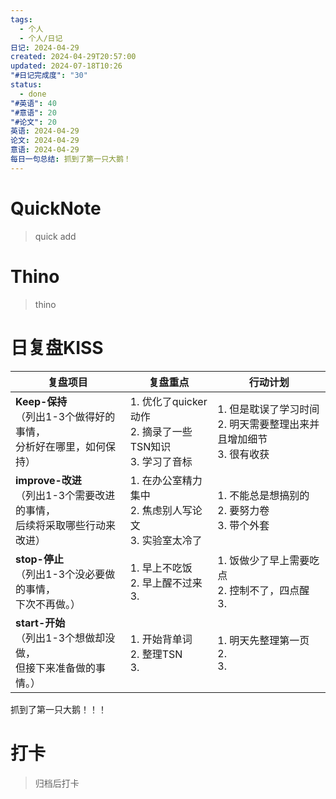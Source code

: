 ```yaml
---
tags:
  - 个人
  - 个人/日记
日记: 2024-04-29
created: 2024-04-29T20:57:00
updated: 2024-07-18T10:26
"#日记完成度": "30"
status:
  - done
"#英语": 40
"#意语": 20
"#论文": 20
英语: 2024-04-29
论文: 2024-04-29
意语: 2024-04-29
每日一句总结: 抓到了第一只大鹅！
---
```

# QuickNote
> quick add

# Thino
> thino

# 日复盘KISS
| **复盘项目**                                             | **复盘重点**                                      | **行动计划**                                      |
| ---------------------------------------------------- | --------------------------------------------- | --------------------------------------------- |
| **Keep-保持**<br>（列出1-3个做得好的事情，<br>   分析好在哪里，如何保持）     | 1.  优化了quicker动作<br>2. 摘录了一些TSN知识<br>3. 学习了音标 | 1.  但是耽误了学习时间<br>2. 明天需要整理出来并且增加细节<br>3. 很有收获 |
| **improve-改进**<br>（列出1-3个需要改进的事情，<br>  后续将采取哪些行动来改进） | 1.  在办公室精力集中<br>2. 焦虑别人写论文<br>3. 实验室太冷了       | 1.  不能总是想搞别的<br>2. 要努力卷<br>3. 带个外套            |
| **stop-停止**<br>（列出1-3个没必要做的事情，<br>下次不再做。）            | 1.  早上不吃饭<br>2. 早上醒不过来<br>3.                  | 1.  饭做少了早上需要吃点<br>2. 控制不了，四点醒<br>3.           |
| **start-开始**<br>（列出1-3个想做却没做，<br>但接下来准备做的事情。）        | 1.  开始背单词<br>2.  整理TSN<br>3.                  | 1.  明天先整理第一页<br>2. <br>3.                     |
抓到了第一只大鹅！！！


# 打卡
> 归档后打卡


